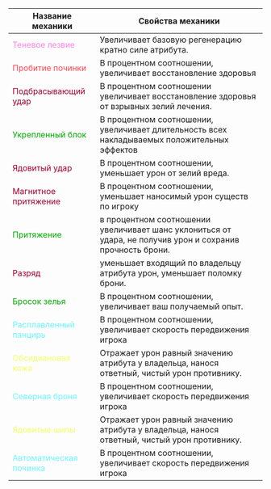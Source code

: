 | Название механики  | Свойства механики  |
| ------------ | ------------ |
| <span style="color:rgb(255, 130, 228)">Теневое лезвие</span> | Увеличивает базовую регенерацию кратно силе атрибута.  |
| <span style="color:rgb(255, 69, 81)">Пробитие починки</span> | В процентном соотношении, увеличивает восстановление здоровья  |
| <span style="color:rgb(161, 0, 45)">Подбрасывающий удар</span> | В процентном соотношении увеличивает восстановление здоровья от взрывных зелий лечения.  |
| <span style="color:rgb(0, 170, 0)">Укрепленный блок</span> | В процентном соотношении, увеличивает длительность всех накладываемых положительных эффектов  |
| <span style="color:rgb(161, 0, 45)">Ядовитый удар</span> | В процентном соотношении, уменьшает урон от зелий вреда.  |
| <span style="color:rgb(161, 0, 45)">Магнитное притяжение</span> | В процентном соотношении, уменьшает наносимый урон существ по игроку  |
| <span style="color:rgb(0, 170, 0)">Притяжение</span> | в процентном соотношении увеличивает шанс уклониться от удара, не получив урон и сохранив прочность брони.  |
| <span style="color:rgb(161, 0, 45)">Разряд</span> | уменьшает входящий по владельцу атрибута урон, уменьшает поломку брони.   |
| <span style="color:rgb(0, 170, 0)">Бросок зелья</span> | В процентном соотношении, увеличивает ваш получаемый опыт.  |
| <span style="color:rgb(107, 245, 255)">Расплавленный панцирь</span> | В процентном соотношении, увеличивает скорость передвижения игрока  |
| <span style="color:rgb(242, 255, 99)">Обсидиановая кожа</span> | Отражает урон равный значению атрибута у владельца, нанося ответный, чистый урон противнику.  |
| <span style="color:rgb(107, 245, 255)">Северная броня</span> | В процентном соотношении, увеличивает скорость передвижения игрока  |
| <span style="color:rgb(242, 255, 99)">Ядовитые шипы</span> | Отражает урон равный значению атрибута у владельца, нанося ответный, чистый урон противнику.  |
| <span style="color:rgb(107, 245, 255)">Автоматическая починка</span> | В процентном соотношении, увеличивает скорость передвижения игрока  |

